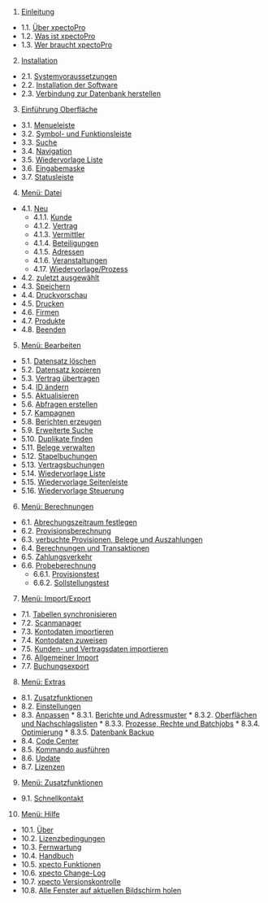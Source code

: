 1. [Einleitung](http://help.xpecto.de/Einleitung)
* 1.1. [Über xpectoPro](http://help.xpecto.de/Einleitung/Ueber_xpectoPro)
*  1.2. [Was ist xpectoPro](http://help.xpecto.de/Einleitung/Was_ist_xpectoPro)
*  1.3. [Wer braucht xpectoPro](http://help.xpecto.de/Einleitung/Wer_braucht_xpectoPro)
2.   [Installation](http://help.xpecto.de/Installation)
*  2.1. [Systemvoraussetzungen](http://help.xpecto.de/Installation/Systemvoraussetzungen)
*  2.2. [Installation der Software](http://help.xpecto.de/Installation/Installation_der_Software)
*  2.3. [Verbindung zur Datenbank herstellen](http://help.xpecto.de/Installation/Verbindung_zur_Datenbank_herstellen)
3.   [Einführung Oberfläche](http://help.xpecto.de/Einfuehrung_Oberflaeche)
*  3.1. [Menueleiste](http://help.xpecto.de/Einfuehrung_Oberflaeche/Menueleiste)
*  3.2. [Symbol- und Funktionsleiste](http://help.xpecto.de/Einfuehrung_Oberflaeche/Symbol-_und_Funktionsleiste)
*  3.3. [Suche](http://help.xpecto.de/Einfuehrung_Oberflaeche/Suche)
*  3.4. [Navigation](http://help.xpecto.de/Einfuehrung_Oberflaeche/Navigation)
*  3.5. [Wiedervorlage Liste](http://help.xpecto.de/Einfuehrung_Oberflaeche/Wiedervorlage_Liste)
* 3.6. [Eingabemaske](http://help.xpecto.de/Einfuehrung_Oberflaeche/Eingabemaske)
*  3.7. [Statusleiste](http://help.xpecto.de/Einfuehrung_Oberflaeche/Statusleiste)
4. [Menü: Datei](http://help.xpecto.de/Datei)
* 4.1. [Neu](http://help.xpecto.de/Datei/Neu)
     * 4.1.1. [Kunde](http://help.xpecto.de/Datei/Neu/Kunde)
     * 4.1.2.  [Vertrag](http://help.xpecto.de/Datei/Neu/Vertrag)
     *  4.1.3. [Vermittler](http://help.xpecto.de/Datei/Neu/Vermittler)
     *  4.1.4. [Beteiligungen](http://help.xpecto.de/Datei/Neu/Beteiligungen)
     *  4.1.5. [Adressen](http://help.xpecto.de/Datei/Neu/Adressen)
     *  4.1.6. [Veranstaltungen](http://help.xpecto.de/Datei/Neu/Veranstaltungen)
     *  4.17. [Wiedervorlage/Prozess](http://help.xpecto.de/Datei/Neu/Wiedervorlage_Prozess)
 * 4.2. [zuletzt ausgewählt](http://help.xpecto.de/Datei/zuletzt_ausgewaehlt)
*  4.3. [Speichern](http://help.xpecto.de/Datei/Speichern)
*  4.4. [Druckvorschau](http://help.xpecto.de/Datei/Druckvorschau)
*  4.5. [Drucken](http://help.xpecto.de/Datei/Drucken)
* 4.6. [Firmen](http://help.xpecto.de/Datei/Firmen)
*  4.7. [Produkte](http://help.xpecto.de/Datei/Produkte)
*  4.8. [Beenden](http://help.xpecto.de/Datei/Beenden)
5. [Menü: Bearbeiten](http://help.xpecto.de/Bearbeiten)
*  5.1. [Datensatz löschen](http://help.xpecto.de/Bearbeiten/Datensatz_loeschen)
* 5.2. [Datensatz kopieren](http://help.xpecto.de/Bearbeiten/Datensatz_kopieren)
* 5.3. [Vertrag übertragen](http://help.xpecto.de/Bearbeiten/Vertrag_uebertragen)
* 5.4. [ID ändern](http://help.xpecto.de/Bearbeiten/ID_aendern)
* 5.5. [Aktualisieren](http://help.xpecto.de/Bearbeiten/Aktualisieren)
* 5.6. [Abfragen erstellen](http://help.xpecto.de/Bearbeiten/Abfragen_erstellen)
* 5.7. [Kampagnen](http://help.xpecto.de/Bearbeiten/Kampagnen)
* 5.8. [Berichten erzeugen](http://help.xpecto.de/Bearbeiten/Berichten_erzeugen)
* 5.9. [Erweiterte Suche](http://help.xpecto.de/Bearbeiten/Erweiterte_Suche)
* 5.10. [Duplikate finden](http://help.xpecto.de/Bearbeiten/Duplikate_finden)
* 5.11. [Belege verwalten](http://help.xpecto.de/Bearbeiten/Belege_verwalten)
*  5.12. [Stapelbuchungen](http://help.xpecto.de/Bearbeiten/Stapelbuchungen)
* 5.13. [Vertragsbuchungen](http://help.xpecto.de/Bearbeiten/Vertragsbuchungen)
* 5.14. [Wiedervorlage Liste](http://help.xpecto.de/Bearbeiten/Wiedervorlage_Liste)
* 5.15. [Wiedervorlage Seitenleiste](http://help.xpecto.de/Bearbeiten/Wiedervorlage_Seitenliste)
* 5.16.  [Wiedervorlage Steuerung](http://help.xpecto.de/Bearbeiten/Wiedervorlage_Steuereung)
6. [Menü: Berechnungen](http://help.xpecto.de/Berechnungen) 
*  6.1. [Abrechungszeitraum festlegen](http://help.xpecto.de/Berechnungen/Abrechnungszeitraum_festlegen)
*  6.2. [Provisionsberechnung](http://help.xpecto.de/Berechnungen/Provisionsberechnung)
*  6.3. [verbuchte Provisionen, Belege und Auszahlungen](http://help.xpecto.de/Berechnungen/verbuchte_Provisionen_Belege_und_Auszahlungen)
*  6.4. [Berechnungen und Transaktionen](http://help.xpecto.de/Berechnungen/Berechnungen_und_Transaktionen)
*  6.5. [Zahlungsverkehr](http://help.xpecto.de/Berechnungen/Zahlungsverkehr)
*  6.6. [Probeberechnung](http://help.xpecto.de/Berechnungen/Probeberechnung)
     *  6.6.1. [Provisionstest](http://help.xpecto.de/Berechnungen/Probeberechnung/Provisionstest)
     * 6.6.2. [Sollstellungstest](http://help.xpecto.de/Berechnungen/Probeberechnung/Sollstellungstest)
7.   [Menü: Import/Export](http://help.xpecto.de/Import_Export)
*  7.1. [Tabellen synchronisieren](http://help.xpecto.de/Import_Export/Tabellen_synchronisieren)
*  7.2. [Scanmanager](http://help.xpecto.de/Einleitung/Import_Export/Scanmanger)
*  7.3. [Kontodaten importieren](http://help.xpecto.de/Import_Export/Kontodaten_importieren)
* 7.4. [Kontodaten zuweisen](http://help.xpecto.de/Import_Export/Kontodaten_zuweisen)
* 7.5. [Kunden- und Vertragsdaten importieren](http://help.xpecto.de/Import_Export/Kunden-_und_Vertragsdaten_importieren)
* 7.6. [Allgemeiner Import](http://help.xpecto.de/Import_Export/Allgemeiner_Import)
*  7.7. [Buchungsexport](http://help.xpecto.de/Import_Export/Buchungsexport)
8.   [Menü: Extras](http://help.xpecto.de/Extras)
*  8.1. [Zusatzfunktionen](http://help.xpecto.de/Extras/Zusatzfunktionen)
*  8.2. [Einstellungen](http://help.xpecto.de/Extras/Einstellungen)
*  8.3. [Anpassen](http://help.xpecto.de/Extras/Anpassen)
           *  8.3.1. [Berichte und Adressmuster](http://help.xpecto.de/Extras/Anpassen/Berichte_und_Adressmuster)
           *  8.3.2. [Oberflächen und Nachschlagslisten](http://help.xpecto.de/Extras/Anpassen/Oberflaechen_und_Nachschlagslisten)
           *  8.3.3. [Prozesse, Rechte und Batchjobs](http://help.xpecto.de/Extras/Anpassen/Prozesse_Rechte_und_Batchjobs)
           *  8.3.4. [Optimierung](http://help.xpecto.de/Extras/Anpassen/Optimierung)
           *  8.3.5. [Datenbank Backup](http://help.xpecto.de/Extras/Anpassen/Datenbank_backup)
*  8.4. [Code Center](http://help.xpecto.de/Extras/Code_Center)
*  8.5. [Kommando ausführen](http://help.xpecto.de/Extras/Kommando_ausfuehren)
*  8.6. [Update](http://help.xpecto.de/Extras/Update)
*  8.7. [Lizenzen](http://help.xpecto.de/Extras/Lizenzen)
9. [Menü: Zusatzfunktionen](http://help.xpecto.de/Zusatzfunktionen)
 * 9.1. [Schnellkontakt](http://help.xpecto.de/Zusatzfunktionen/Schnellkontakt) 
10.   [Menü: Hilfe](http://help.xpecto.de/Hilfe)
* 10.1. [Über](http://help.xpecto.de/Hilfe/Ueber)
* 10.2. [Lizenzbedingungen](http://help.xpecto.de/Hilfe/Lizenzbedingungen)
* 10.3. [Fernwartung](http://help.xpecto.de/Hilfe/Fernwartung)
* 10.4. [Handbuch](http://help.xpecto.de/Hilfe/Handbuch)
* 10.5. [xpecto Funktionen](http://help.xpecto.de/Hilfe/xpectoPro_Funktionen)
* 10.6. [xpecto Change-Log](http://help.xpecto.de/Hilfe/xpectoPro_Change_Log)
*   10.7. [xpecto Versionskontrolle](http://help.xpecto.de/Hilfe/xpectoPro_Versionskontrolle)
*  10.8. [Alle Fenster auf aktuellen Bildschirm holen](http://help.xpecto.de/Hilfe/Alle_Fenster_auf_aktuellen_Bildschirm_holen)

